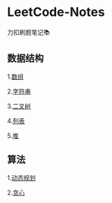 # LeetCode-Notes
力扣刷题笔记📚

## 数据结构

1.[数组](https://github.com/JuyiWang/LeetCode-Notes/blob/master/note_array.md)

2.[字符串]()

3.[二叉树](https://github.com/JuyiWang/LeetCode-Notes/blob/master/note_binaryTree.md)

4.[列表](https://github.com/JuyiWang/LeetCode-Notes/blob/master/note_list.md)

5.[堆](https://github.com/JuyiWang/LeetCode-Notes/blob/master/note_heap.md)

## 算法

1.[动态规划](https://github.com/JuyiWang/LeetCode-Notes/blob/master/note_DP.md)

2.[贪心]()

